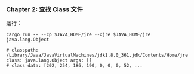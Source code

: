 ### Chapter 2: 查找 Class 文件

运行：

```shell
cargo run -- --cp $JAVA_HOME/jre --xjre $JAVA_HOME/jre java.lang.Object

# classpath: /Library/Java/JavaVirtualMachines/jdk1.8.0_361.jdk/Contents/Home/jre class: java.lang.Object args: []
# class data: [202, 254, 186, 190, 0, 0, 0, 52, ...
```
